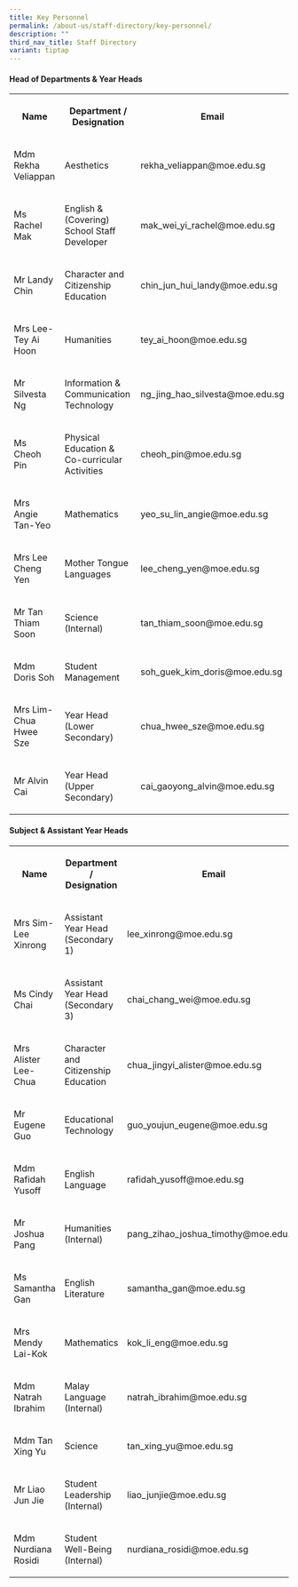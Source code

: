 ```yaml
---
title: Key Personnel
permalink: /about-us/staff-directory/key-personnel/
description: ""
third_nav_title: Staff Directory
variant: tiptap
---
```

<h4><strong>Head of Departments &amp; Year Heads</strong></h4><table><tbody><tr><th rowspan="1" colspan="1"><p><strong>Name</strong></p></th><th rowspan="1" colspan="1"><p><strong>Department / Designation</strong></p></th><th rowspan="1" colspan="1"><p><strong>Email</strong></p></th></tr><tr><td rowspan="1" colspan="1"><p>Mdm Rekha Veliappan<br></p></td><td rowspan="1" colspan="1"><p>Aesthetics<br></p></td><td rowspan="1" colspan="1"><p>rekha_veliappan@moe.edu.sg<br></p></td></tr><tr><td rowspan="1" colspan="1"><p>Ms Rachel Mak</p></td><td rowspan="1" colspan="1"><p>English &amp; (Covering) School Staff Developer</p></td><td rowspan="1" colspan="1"><p>mak_wei_yi_rachel@moe.edu.sg</p></td></tr><tr><td rowspan="1" colspan="1"><p>Mr Landy Chin</p></td><td rowspan="1" colspan="1"><p>Character and Citizenship Education</p></td><td rowspan="1" colspan="1"><p>chin_jun_hui_landy@moe.edu.sg</p></td></tr><tr><td rowspan="1" colspan="1"><p>Mrs Lee-Tey Ai Hoon</p></td><td rowspan="1" colspan="1"><p>Humanities</p></td><td rowspan="1" colspan="1"><p>tey_ai_hoon@moe.edu.sg</p></td></tr><tr><td rowspan="1" colspan="1"><p>Mr Silvesta Ng</p></td><td rowspan="1" colspan="1"><p>Information &amp; Communication Technology</p></td><td rowspan="1" colspan="1"><p>ng_jing_hao_silvesta@moe.edu.sg</p></td></tr><tr><td rowspan="1" colspan="1"><p>Ms Cheoh Pin</p></td><td rowspan="1" colspan="1"><p>Physical Education &amp; Co-curricular Activities<br></p></td><td rowspan="1" colspan="1"><p>cheoh_pin@moe.edu.sg<br></p></td></tr><tr><td rowspan="1" colspan="1"><p>Mrs Angie Tan-Yeo</p></td><td rowspan="1" colspan="1"><p>Mathematics<br></p></td><td rowspan="1" colspan="1"><p>yeo_su_lin_angie@moe.edu.sg<br></p></td></tr><tr><td rowspan="1" colspan="1"><p>Mrs Lee Cheng Yen</p></td><td rowspan="1" colspan="1"><p>Mother Tongue Languages</p></td><td rowspan="1" colspan="1"><p>lee_cheng_yen@moe.edu.sg</p></td></tr><tr><td rowspan="1" colspan="1"><p>Mr Tan Thiam Soon</p></td><td rowspan="1" colspan="1"><p>Science (Internal)</p></td><td rowspan="1" colspan="1"><p>tan_thiam_soon@moe.edu.sg<br></p></td></tr><tr><td rowspan="1" colspan="1"><p>Mdm Doris Soh<br></p></td><td rowspan="1" colspan="1"><p>Student Management</p></td><td rowspan="1" colspan="1"><p>soh_guek_kim_doris@moe.edu.sg<br></p></td></tr><tr><td rowspan="1" colspan="1"><p>Mrs Lim-Chua Hwee Sze</p></td><td rowspan="1" colspan="1"><p>Year Head (Lower Secondary)</p></td><td rowspan="1" colspan="1"><p>chua_hwee_sze@moe.edu.sg<br></p></td></tr><tr><td rowspan="1" colspan="1"><p>Mr Alvin Cai</p></td><td rowspan="1" colspan="1"><p>Year Head (Upper Secondary)</p></td><td rowspan="1" colspan="1"><p>cai_gaoyong_alvin@moe.edu.sg</p></td></tr></tbody></table><p></p><h4><strong>Subject &amp; Assistant Year Heads</strong></h4><table><tbody><tr><th rowspan="1" colspan="1"><p><strong>Name</strong></p></th><th rowspan="1" colspan="1"><p><strong>Department / Designation</strong></p></th><th rowspan="1" colspan="1"><p><strong>Email</strong></p></th></tr><tr><td rowspan="1" colspan="1"><p>Mrs Sim-Lee Xinrong</p></td><td rowspan="1" colspan="1"><p>Assistant Year Head (Secondary 1)</p></td><td rowspan="1" colspan="1"><p>lee_xinrong@moe.edu.sg</p></td></tr><tr><td rowspan="1" colspan="1"><p>Ms Cindy Chai</p></td><td rowspan="1" colspan="1"><p>Assistant Year Head (Secondary 3)</p></td><td rowspan="1" colspan="1"><p>chai_chang_wei@moe.edu.sg</p></td></tr><tr><td rowspan="1" colspan="1"><p>Mrs Alister Lee-Chua</p></td><td rowspan="1" colspan="1"><p>Character and Citizenship Education</p></td><td rowspan="1" colspan="1"><p>chua_jingyi_alister@moe.edu.sg</p></td></tr><tr><td rowspan="1" colspan="1"><p>Mr Eugene Guo</p></td><td rowspan="1" colspan="1"><p>Educational Technology</p></td><td rowspan="1" colspan="1"><p>guo_youjun_eugene@moe.edu.sg</p></td></tr><tr><td rowspan="1" colspan="1"><p>Mdm Rafidah Yusoff</p></td><td rowspan="1" colspan="1"><p>English Language</p></td><td rowspan="1" colspan="1"><p>rafidah_yusoff@moe.edu.sg</p></td></tr><tr><td rowspan="1" colspan="1"><p>Mr Joshua Pang</p></td><td rowspan="1" colspan="1"><p>Humanities (Internal)</p></td><td rowspan="1" colspan="1"><p>pang_zihao_joshua_timothy@moe.edu.sg</p></td></tr><tr><td rowspan="1" colspan="1"><p>Ms Samantha Gan</p></td><td rowspan="1" colspan="1"><p>English Literature</p></td><td rowspan="1" colspan="1"><p>samantha_gan@moe.edu.sg</p></td></tr><tr><td rowspan="1" colspan="1"><p>Mrs Mendy Lai-Kok</p></td><td rowspan="1" colspan="1"><p>Mathematics</p></td><td rowspan="1" colspan="1"><p>kok_li_eng@moe.edu.sg</p></td></tr><tr><td rowspan="1" colspan="1"><p>Mdm Natrah Ibrahim</p></td><td rowspan="1" colspan="1"><p>Malay Language (Internal)</p></td><td rowspan="1" colspan="1"><p>natrah_ibrahim@moe.edu.sg</p></td></tr><tr><td rowspan="1" colspan="1"><p>Mdm Tan Xing Yu</p></td><td rowspan="1" colspan="1"><p>Science</p></td><td rowspan="1" colspan="1"><p>tan_xing_yu@moe.edu.sg</p></td></tr><tr><td rowspan="1" colspan="1"><p>Mr Liao Jun Jie</p></td><td rowspan="1" colspan="1"><p>Student Leadership (Internal)</p></td><td rowspan="1" colspan="1"><p>liao_junjie@moe.edu.sg</p></td></tr><tr><td rowspan="1" colspan="1"><p>Mdm Nurdiana Rosidi</p></td><td rowspan="1" colspan="1"><p>Student Well-Being (Internal)</p></td><td rowspan="1" colspan="1"><p>nurdiana_rosidi@moe.edu.sg</p></td></tr></tbody></table><p></p><p></p>